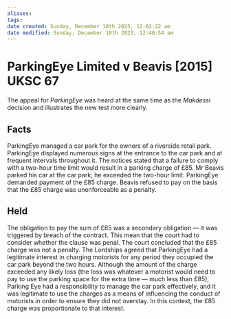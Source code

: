 ```yaml
---
aliases: 
tags: 
date created: Sunday, December 10th 2023, 12:02:22 am
date modified: Sunday, December 10th 2023, 12:40:54 am
---
```


# ParkingEye Limited v Beavis [2015] UKSC 67

The appeal for _ParkingEye_ was heard at the same time as the _Makdessi_ decision and illustrates the new test more clearly.

## Facts

ParkingEye managed a car park for the owners of a riverside retail park. ParkingEye displayed numerous signs at the entrance to the car park and at frequent intervals throughout it. The notices stated that a failure to comply with a two-hour time limit would result in a parking charge of £85. Mr Beavis parked his car at the car park; he exceeded the two-hour limit. ParkingEye demanded payment of the £85 charge. Beavis refused to pay on the basis that the £85 charge was unenforceable as a penalty.

## Held

The obligation to pay the sum of £85 was a secondary obligation — it was triggered by breach of the contract. This mean that the court had to consider whether the clause was penal. The court concluded that the £85 charge was not a penalty. The Lordships agreed that ParkingEye had a legitimate interest in charging motorists for any period they occupied the car park beyond the two hours. Although the amount of the charge exceeded any likely loss (the loss was whatever a motorist would need to pay to use the parking space for the extra time — much less than £85), Parking Eye had a responsibility to manage the car park effectively, and it was legitimate to use the charges as a means of influencing the conduct of motorists in order to ensure they did not overstay. In this context, the £85 charge was proportionate to that interest.
